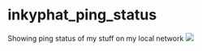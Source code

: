 # inkyphat_ping_status
Showing ping status of my stuff on my local network
<img src="https://photos.app.goo.gl/PRNidqatWhamA7D98">
